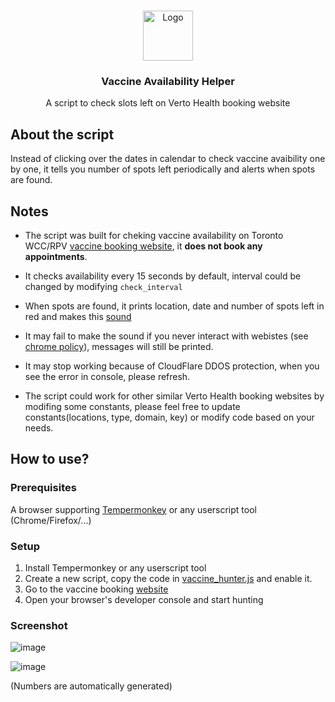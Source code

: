 

<!-- PROJECT LOGO -->
<br />
<p align="center">
  <a href="https://uht-public.vertoengage.com/engage/generic-open-clinic?key=b6f65518-d5bc-4113-b7ed-ee33f7574929">
    <img src="https://pokeoneguide.com/wp-content/uploads/elementor/thumbs/masterball-nve2ioa57xvw13gucy6gnneioo23be6vg0ir3g0ptk.png" alt="Logo" width="80" height="80">
  </a>

  <h3 align="center">Vaccine Availability Helper</h3>

  <p align="center">
   A script to check slots left on Verto Health booking website
  </p>
</p>

## About the script

Instead of clicking over the dates in calendar to check vaccine avaibility one by one, it tells you number of spots left periodically and alerts when spots are found.


## Notes

- The script was built for cheking vaccine availability on Toronto WCC/RPV [vaccine booking website](https://uht-public.vertoengage.com/engage/generic-open-clinic?key=b6f65518-d5bc-4113-b7ed-ee33f7574929), it **does not book any appointments**.

- It checks availability every 15 seconds by default, interval could be changed by modifying `check_interval`

- When spots are found, it prints location, date and number of spots left in red and makes this [sound](https://freesound.org/data/previews/80/80921_1022651-lq.mp3)

- It may fail to make the sound if you never interact with webistes (see [chrome policy](https://developers.google.com/web/updates/2017/09/autoplay-policy-changes)), messages will still be printed.

- It may stop working because of CloudFlare DDOS protection, when you see the error in console, please refresh.

- The script could work for other similar Verto Health booking websites by modifing some constants, please feel free to update constants(locations, type, domain, key) or modify code based on your needs.



## How to use?


### Prerequisites

A browser supporting [Tempermonkey](https://www.tampermonkey.net) or any userscript tool (Chrome/Firefox/...)

### Setup

1. Install Tempermonkey or any userscript tool
2. Create a new script, copy the code in [vaccine_hunter.js](https://github.com/ytaminE/vaccine-slot-monitor/blob/main/vaccine_hunter.js) and enable it.
3. Go to the vaccine booking [website](https://uht-public.vertoengage.com/engage/generic-open-clinic?key=b6f65518-d5bc-4113-b7ed-ee33f7574929)
4. Open your browser's developer console and start hunting



### Screenshot

![image](https://user-images.githubusercontent.com/15852706/115940883-27261900-a471-11eb-9688-fdd42e5c8350.png)


![image](https://user-images.githubusercontent.com/15852706/115942146-c00b6300-a476-11eb-982f-41b7728e9713.png)

(Numbers are automatically generated)


